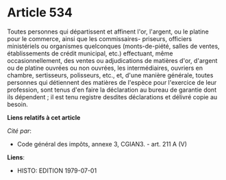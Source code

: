 # Article 534

Toutes personnes qui départissent et affinent l'or, l'argent, ou le platine pour le commerce, ainsi que les commissaires-
priseurs, officiers ministériels ou organismes quelconques (monts-de-piété, salles de ventes, établissements de crédit
municipal, etc.) effectuant, même occasionnellement, des ventes ou adjudications de matières d'or, d'argent ou de platine
ouvrées ou non ouvrées, les intermédiaires, ouvriers en chambre, sertisseurs, polisseurs, etc., et, d'une manière générale,
toutes personnes qui détiennent des matières de l'espèce pour l'exercice de leur profession, sont tenus d'en faire la
déclaration au bureau de garantie dont ils dépendent ; il est tenu registre desdites déclarations et délivré copie au besoin.

**Liens relatifs à cet article**

_Cité par_:

  - Code général des impôts, annexe 3, CGIAN3. - art. 211 A (V)

**Liens**:

  - HISTO: EDITION 1979-07-01
